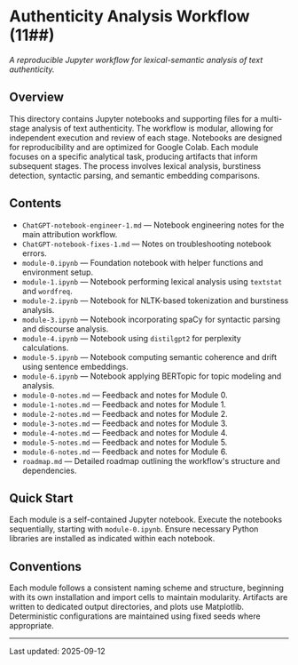 # Authenticity Analysis Workflow (11##)

*A reproducible Jupyter workflow for lexical-semantic analysis of text authenticity.*

## Overview
This directory contains Jupyter notebooks and supporting files for a multi-stage analysis of text authenticity.  The workflow is modular, allowing for independent execution and review of each stage.  Notebooks are designed for reproducibility and are optimized for Google Colab.  Each module focuses on a specific analytical task, producing artifacts that inform subsequent stages. The process involves lexical analysis, burstiness detection, syntactic parsing, and semantic embedding comparisons.

## Contents
* `ChatGPT-notebook-engineer-1.md` — Notebook engineering notes for the main attribution workflow.
* `ChatGPT-notebook-fixes-1.md` — Notes on troubleshooting notebook errors.
* `module-0.ipynb` — Foundation notebook with helper functions and environment setup.
* `module-1.ipynb` — Notebook performing lexical analysis using `textstat` and `wordfreq`.
* `module-2.ipynb` — Notebook for NLTK-based tokenization and burstiness analysis.
* `module-3.ipynb` — Notebook incorporating spaCy for syntactic parsing and discourse analysis.
* `module-4.ipynb` — Notebook using `distilgpt2` for perplexity calculations.
* `module-5.ipynb` — Notebook computing semantic coherence and drift using sentence embeddings.
* `module-6.ipynb` — Notebook applying BERTopic for topic modeling and analysis.
* `module-0-notes.md` — Feedback and notes for Module 0.
* `module-1-notes.md` — Feedback and notes for Module 1.
* `module-2-notes.md` — Feedback and notes for Module 2.
* `module-3-notes.md` — Feedback and notes for Module 3.
* `module-4-notes.md` — Feedback and notes for Module 4.
* `module-5-notes.md` — Feedback and notes for Module 5.
* `module-6-notes.md` — Feedback and notes for Module 6.
* `roadmap.md` — Detailed roadmap outlining the workflow's structure and dependencies.


## Quick Start
Each module is a self-contained Jupyter notebook.  Execute the notebooks sequentially, starting with `module-0.ipynb`.  Ensure necessary Python libraries are installed as indicated within each notebook.


## Conventions
Each module follows a consistent naming scheme and structure, beginning with its own installation and import cells to maintain modularity.  Artifacts are written to dedicated output directories, and plots use Matplotlib.  Deterministic configurations are maintained using fixed seeds where appropriate.

---
Last updated: 2025-09-12
